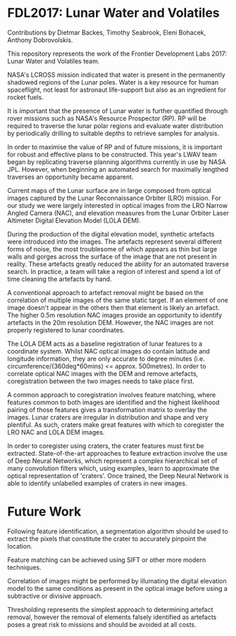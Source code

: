 # FDL2017: Lunar Water and Volatiles
Contributions by Dietmar Backes, Timothy Seabrook, Eleni Bohacek, Anthony Dobrovolskis.

This repository represents the work of the Frontier Development Labs 2017: Lunar Water and Volatiles team.

NASA's LCROSS mission indicated that water is present in the permanently shadowed regions of the Lunar poles. Water is a key resource for human spaceflight, not least for astronaut life-support but also as an ingredient for rocket fuels.

It is important that the presence of Lunar water is further quantified through rover missions such as NASA's Resource Prospector (RP).
RP will be required to traverse the lunar polar regions and evaluate water distribution by periodically drilling to suitable depths to retrieve samples for analysis.

In order to maximise the value of RP and of future missions, it is important for robust and effective plans to be constructed.
This year's LWAV team began by replicating traverse planning algorithms currently in use by NASA JPL. 
However, when beginning an automated search for maximally lengthed traverses an opportunity became apparent.

Current maps of the Lunar surface are in large composed from optical images captured by the Lunar Reconnaissance Orbiter (LRO) mission.
For our study we were largely interested in optical images from the LRO Narrow Angled Camera (NAC), and elevation measures from the Lunar Orbiter Laser Altimeter Digital Elevation Model (LOLA DEM).

During the production of the digital elevation model, synthetic artefacts were introduced into the images. 
The artefacts represent several different forms of noise, the most troublesome of which appears as thin but large walls and gorges across the surface of the image that are not present in reality.
These artefacts greatly reduced the ability for an automated traverse search. In practice, a team will take a region of interest and spend a lot of time cleaning the artefacts by hand.

A conventional approach to artefact removal might be based on the correlation of multiple images of the same static target. If an element of one image doesn't appear in the others then that element is likely an artefact.
The higher 0.5m resolution NAC images provide an opportunity to identify artefacts in the 20m resolution DEM. However, the NAC images are not properly registered to lunar coordinates.

The LOLA DEM acts as a baseline registration of lunar features to a coordinate system. Whilst NAC optical images do contain latitude and longitude information, they are only accurate to degree minutes (i.e. circumference/(360deg*60mins) <= approx. 500metres).
In order to correlate optical NAC images with the DEM and remove artefacts, coregistration between the two images needs to take place first.

A common approach to coregistration involves feature matching, where features common to both images are identified and the highest likelihood pairing of those features gives a transformation matrix to overlay the images.
Lunar craters are irregular in distribution and shape and very plentiful. As such, craters make great features with which to coregister the LRO NAC and LOLA DEM images.

In order to coregister using craters, the crater features must first be extracted.
State-of-the-art approaches to feature extraction involve the use of Deep Neural Networks, which represent a complex hierarchical set of many convolution filters which, using examples, learn to approximate the optical representation of 'craters'.
Once trained, the Deep Neural Network is able to identify unlabelled examples of craters in new images.

# Future Work
Following feature identification, a segmentation algorithm should be used to extract the pixels that constitute the crater to accurately pinpoint the location.

Feature matching can be achieved using SIFT or other more modern techniques.

Correlation of images might be performed by illumating the digital elevation model to the same conditions as present in the optical image before using a subtractive or divisive approach.

Thresholding represents the simplest approach to determining artefact removal, however the removal of elements falsely identified as artefacts poses a great risk to missions and should be avoided at all costs.
